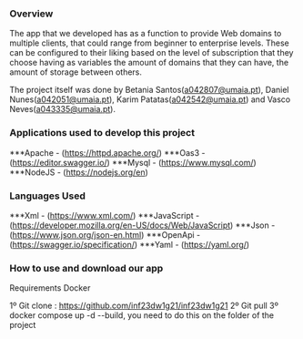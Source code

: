 
### Overview

The app that we developed has as a function to provide Web domains to multiple clients, that could range from beginner to enterprise levels. These can be configured to their liking based on the level of subscription that they choose having as variables the amount of domains that they can have, the amount of storage between others.

The project itself was done by Betania Santos(a042807@umaia.pt), Daniel Nunes(a042051@umaia.pt), Karim Patatas(a042542@umaia.pt) and Vasco Neves(a043335@umaia.pt).

### Applications used to develop this project

***Apache - (https://httpd.apache.org/)
***Oas3 - (https://editor.swagger.io/) 
***Mysql - (https://www.mysql.com/)
***NodeJS - (https://nodejs.org/en)

### Languages Used

***Xml - (https://www.xml.com/)
***JavaScript - (https://developer.mozilla.org/en-US/docs/Web/JavaScript)
***Json - (https://www.json.org/json-en.html)
***OpenApi - (https://swagger.io/specification/)
***Yaml - (https://yaml.org/)

### How to use and download our app

Requirements 
Docker 

1º Git clone : https://github.com/inf23dw1g21/inf23dw1g21
2º Git pull
3º docker compose up -d --build, you need to do this on the folder of the project

